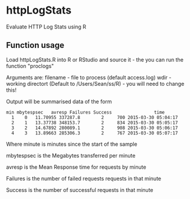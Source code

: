 # httpLogStats
Evaluate HTTP Log Stats using R

## Function usage

 Load httpLogStats.R into R or RStudio and source it - the you can run the function "proclogs"
 
 Arguments are:
                 filename - file to process (default access.log)
                 wdir - working directort (Default to /Users/Sean/ss/R) - you will need to change this!
                 
                 
 Output will be summarised data of the form

```  
min mbytespsec   avresp Failures Success                time
  1    0   11.70955 337287.8        2     700 2015-03-30 05:04:17
  2    1   13.37738 348153.7        2     834 2015-03-30 05:05:17
  3    2   14.67892 280089.1        2     908 2015-03-30 05:06:17
  4    3   13.89663 285306.3        2     767 2015-03-30 05:07:17
```


 Where minute is minutes since the start of the sample
 
 mbytespsec is the Megabytes transferred per minute
 
 avresp is the Mean Response time for requests by minute
 
 Failures is the number of failed requests requests in that minute
 
 Success is the number of successful requests in that minute
